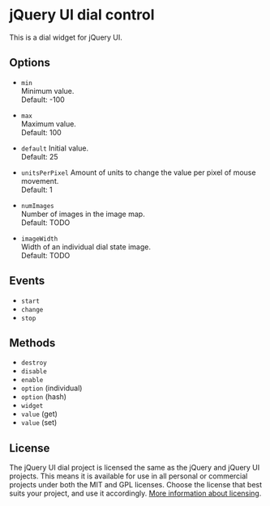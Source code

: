 jQuery UI dial control
======================

This is a dial widget for jQuery UI.

Options
-------

 * `min`  
   Minimum value.  
   Default: -100

 * `max`  
   Maximum value.  
   Default: 100

 * `default`
   Initial value.  
   Default: 25

 * `unitsPerPixel`
   Amount of units to change the value per pixel of mouse movement.  
   Default: 1

 * `numImages`  
   Number of images in the image map.  
   Default: TODO

 * `imageWidth`  
   Width of an individual dial state image.  
   Default: TODO

Events
------

 * `start`
 * `change`
 * `stop`

Methods
-------

 * `destroy`
 * `disable`
 * `enable`
 * `option` (individual)
 * `option` (hash)
 * `widget`
 * `value` (get)
 * `value` (set)

License
-------

The jQuery UI dial project is licensed the same as the jQuery and jQuery UI projects. This means it is available for use in all personal or commercial projects under both the MIT and GPL licenses. Choose the license that best suits your project, and use it accordingly. [More information about licensing](http://jquery.org/license).
